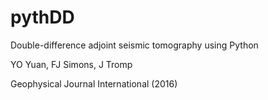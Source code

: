# pythDD
Double-difference adjoint seismic tomography using Python

YO Yuan, FJ Simons, J Tromp

Geophysical Journal International (2016)
